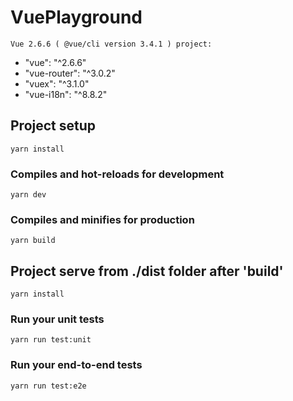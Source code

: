 # VuePlayground
```
Vue 2.6.6 ( @vue/cli version 3.4.1 ) project:
```
+ "vue": "^2.6.6"
+ "vue-router": "^3.0.2"
+ "vuex": "^3.1.0"
+ "vue-i18n": "^8.8.2"

## Project setup
```
yarn install
```

### Compiles and hot-reloads for development
```
yarn dev
```

### Compiles and minifies for production
```
yarn build
```
## Project serve from ./dist folder after 'build'
```
yarn install
```
### Run your unit tests
```
yarn run test:unit
```

### Run your end-to-end tests
```
yarn run test:e2e
```